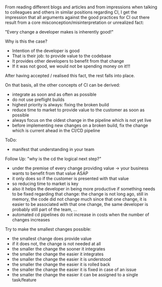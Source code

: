 From reading different blogs and articles and from impressions when talking to colleagues and others in similar positions regarding CI, I get the impression that all arguments against the good practices for CI out there result from a core misconception/misinterpretation or unrealized fact:

"Every change a developer makes is inherently good!"

Why is this the case?
- Intention of the developer is good
- That is their job: to provide value to the codebase
- It provides other developers to benefit from that change
- If it was not good, we would not be spending money on it!!!

After having accepted / realised this fact, the rest falls into place.

On that basis, all the other concepts of CI can be derived:
- integrate as soon and as often as possible
- do not use preflight builds
- highest priority is always: fixing the broken build
- reduce time to market to provide value to the customer as soon as possible
- always focus on the oldest change in the pipeline which is not yet live
- before implementing new changes on a broken build, fix the change which is current ahead in the CI/CD pipeline

ToDo:
- manifest that understanding in your team

Follow Up: "why is the cd the logical next step?"
- under the premise of every change providing value -> your business wants to benefit from that value ASAP
- it only does so if the customer is presented with that value
- so reducing time to market is key
- also it helps the developer in being more productive if something needs to be fixed regarding that change: the change is not long ago, still in memory, the code did not change much since that one change, it is easier to be associated with that one change, the same developer is probably still part of the team, ...
- automated cd pipelines do not increase in costs when the number of changes increases

Try to make the smallest changes possible:
- the smallest change does provide value
 - if it does not, the change is not needed at all
- the smaller the change the sooner it integrates
- the smaller the change the easier it integrates
- the smaller the change the easier it is understood
- the smaller the change the easier it is rolled back
- the smaller the change the easier it is fixed in case of an issue
- the smaller the change the easier it can be assigned to a single task/feature